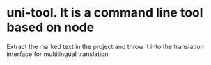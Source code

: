# uni-tool. It is a command line tool based on node

Extract the marked text in the project and throw it into the translation interface for multilingual translation
